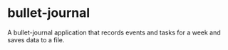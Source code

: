 # bullet-journal
A bullet-journal application that records events and tasks for a week and saves data to a file.

